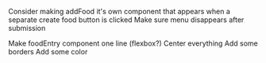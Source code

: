 <!-- Set up webpack/npm/git -->
<!-- Create basic react app -->
<!-- Create simple component -->
<!-- Create server -->
<!-- Create database -->
<!-- Hookup server with database -->
<!-- Create entry to database -->
<!-- Create button -->
<!-- Set up button to send post request to database
    need to fix CORS policy
    figure out how to send request body -->
<!-- Create food entry component -->
<!-- Render food entry to webpage -->
<!-- Grab latest entries from database -->
<!-- setstate with latest entries -->
<!-- render new entries on webpage after creating them -->
<!-- delete entry from database -->
<!-- set up delete button to send delete request to database -->
<!-- update state and re-render components -->
<!-- Update the serving size in the database -->
<!-- set up update button to send patch request to database -->
<!-- Calculate the individual item’s calorie count in the server -->
<!-- Render calorie count on the webpage -->
<!-- Calculate total calories in server and render on webpage -->
<!-- Display date in a readable format -->
<!-- Sort table by time created (using primary key) -->
<!-- Create new menu for adding food when addFood button is clicked -->
<!-- Hook up input box with addFood button -->
Consider making addFood it's own component that appears when a separate create food button is clicked
Make sure menu disappears after submission
<!-- Display last_serving size in oz -->
Make foodEntry component one line (flexbox?)
Center everything
Add some borders
Add some color